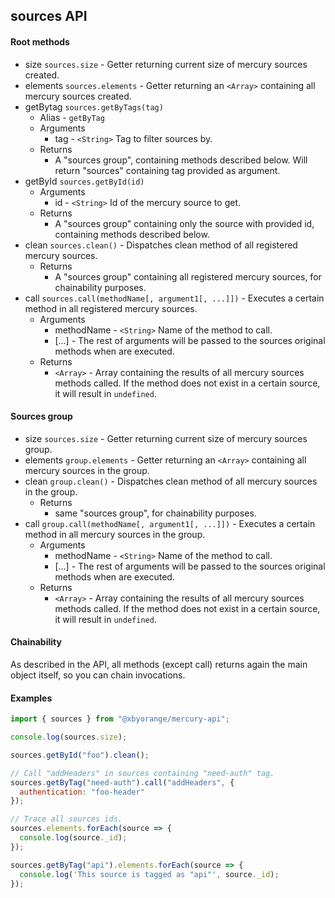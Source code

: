 ## sources API

#### Root methods

* size `sources.size` - Getter returning current size of mercury sources created.
* elements `sources.elements` - Getter returning an `<Array>` containing all mercury sources created.
* getBytag `sources.getByTags(tag)`
	* Alias - `getByTag`
	* Arguments
		* tag - `<String>` Tag to filter sources by.
	* Returns
		* A "sources group", containing methods described below. Will return "sources" containing tag provided as argument.
* getById `sources.getById(id)`
	* Arguments
		* id - `<String>` Id of the mercury source to get.
	* Returns
		* A "sources group" containing only the source with provided id, containing methods described below.
* clean `sources.clean()` - Dispatches clean method of all registered mercury sources.
	* Returns
		* A "sources group" containing all registered mercury sources, for chainability purposes.
* call `sources.call(methodName[, argument1[, ...]])` - Executes a certain method in all registered mercury sources.
	* Arguments
		* methodName - `<String>` Name of the method to call.
		* [...] - The rest of arguments will be passed to the sources original methods when are executed.
	* Returns
		* `<Array>` - Array containing the results of all mercury sources methods called. If the method does not exist in a certain source, it will result in `undefined`.

#### Sources group

* size `sources.size` - Getter returning current size of mercury sources group.
* elements `group.elements` - Getter returning an `<Array>` containing all mercury sources in the group.
* clean `group.clean()` - Dispatches clean method of all mercury sources in the group.
	* Returns
		* same "sources group", for chainability purposes.
* call `group.call(methodName[, argument1[, ...]])` - Executes a certain method in all mercury sources in the group.
	* Arguments
		* methodName - `<String>` Name of the method to call.
		* [...] - The rest of arguments will be passed to the sources original methods when are executed.
	* Returns
		* `<Array>` - Array containing the results of all mercury sources methods called. If the method does not exist in a certain source, it will result in `undefined`.

#### Chainability

As described in the API, all methods (except call) returns again the main object itself, so you can chain invocations.

#### Examples

```js
import { sources } from "@xbyorange/mercury-api";

console.log(sources.size);

sources.getById("foo").clean();

// Call "addHeaders" in sources containing "need-auth" tag.
sources.getByTag("need-auth").call("addHeaders", {
  authentication: "foo-header"
}); 

// Trace all sources ids.
sources.elements.forEach(source => {
  console.log(source._id);
});

sources.getByTag("api").elements.forEach(source => {
  console.log('This source is tagged as "api"', source._id);
});
```
